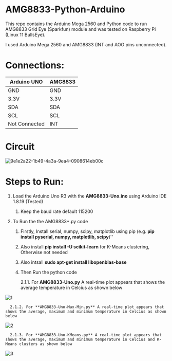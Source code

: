 # AMG8833-Python-Arduino
This repo contains the Arduino Mega 2560 and Python code to run AMG8833 Grid Eye (Sparkfun) module and was tested on Raspberry Pi (Linux 11 BullsEye).

I used Arduino Mega 2560 and AMG8833 (INT and AOO pins unconnected).

# Connections:

| Arduino UNO  | AMG8833 |
| ------------- | ------------- |
| GND  | GND  |
| 3.3V  | 3.3V  |
| SDA  | SDA  |
| SCL  | SCL  |
|  Not Connected | INT |


# Circuit

![9e1e2a22-1b49-4a3a-9ea4-0908614eb00c](https://github.com/ParthaPRay/AMG8833-Python/assets/1689639/29ae6597-67db-4f4b-be23-13561de6c466)



# Steps to Run:
1. Load the Arduino Uno R3 with the **AMG8833-Uno.ino** using Arduino IDE 1.8.19 (Tested)
   1. Keep the baud rate default 115200
 
2. To Run the the AMG8833*.py code
   1. Firstly, Install serial, numpy, scipy, matplotlib using pip (e.g. **pip install pyserial, numpy, matplotlib, scipy**)''
   2. Also install **pip install -U scikit-learn** for K-Means clustering, Otherwise not needed
   3. Also intsall **sudo apt-get install libopenblas-base**
   4. Then Run the python code

      
      2.1.1. For **AMG8833-Uno.py** A real-time plot appears that shows the average temperature in Celcius as shown below

![1](https://github.com/ParthaPRay/AMG8833-Python/assets/1689639/c90b3556-2271-47fa-8973-ef8e1ae5537a)


      2.1.2. For **AMG8833-Uno-Max-Min.py** A real-time plot appears that shows the average, maximum and minimum temperature in Celcius as shown below

![2](https://github.com/ParthaPRay/AMG8833-Python/assets/1689639/76e7544f-e9ea-4ca0-8619-7c0037ab6eb2)


      2.1.3. For **AMG8833-Uno-KMeans.py** A real-time plot appears that shows the average, maximum and minimum temperature in Celcius and K-Means clusters as shown below

![3](https://github.com/ParthaPRay/AMG8833-Python/assets/1689639/bb668709-3a90-46c8-9de4-21fd6bd0dd27)






